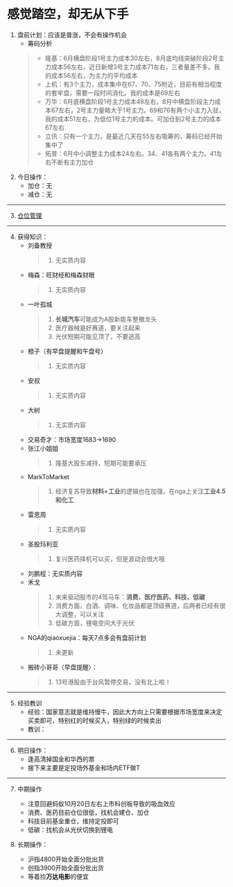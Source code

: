 # 感觉踏空，却无从下手
1. 盘前计划：应该是普涨，不会有操作机会
    - 筹码分析
    > - 隆基：6月横盘阶段1号主力成本30左右，8月底均线突破阶段2号主力成本56左右，近日新增3号主力成本71左右，三者量差不多。我的成本56左右，为主力的平均成本
    > - 上机：有3个主力，成本集中在67、70、75附近，目前有相当程度的套牢盘，需要一段时间消化。我的成本是69左右
    > - 万华：6月底横盘阶段1号主力成本48左右，8月中横盘阶段主力成本67左右，2号主力量略大于1号主力。69和76有两个小主力入驻，我的成本51左右，为低位1号主力的成本。可加仓到2号主力的成本67左右
    > - 立讯：只有一个主力，是最近几天在55左右吸筹的，筹码已经开始集中了
    > - 拓普：6月中小调整主力成本24左右。34、41各有两个主力。41左右不断有主力加仓
2. 今日操作：
    - 加仓：无
    - 减仓：无

***

3. [仓位管理](https://kdocs.cn/l/cmJAYer3tasI)
 
***

4. 获得知识：
    - 刘备教授
        > 1. 无实质内容
    - 梅森：旺财经和梅森财眼
        > 1. 无实质内容
    - 一叶孤城
        > 1. **长城汽车**可能成为A股新能车整撤龙头
        > 2. 医疗器械是好赛道，要关注起来
        > 3. 光伏短期可能见顶了，不要追高
    - 橙子（有早盘提醒和午盘号）
        > 1. 无实质内容
    - 安叔
        > 1. 无实质内容
    - 大树
        > 1. 无实质内容
    - 交易奇才：市场宽度1683->1690
    - 张江小姐姐
        > 1. 隆基大股东减持，短期可能要承压
    - MarkToMarket
        > 1. 经济复苏导致**材料+工业**的逻辑也在加强，在nga上关注**工业4.5和化工**
    - 雷恩周
        > 1. 无实质内容
    - 圣股玛利亚
        > 1. 复兴医药择机可以买，但是波动会很大哦
    - 刘鹏程：无实质内容
    - 禾戈
        > 1. 未来驱动股市的4驾马车：**消费、医疗医药、科技、低碳**
        > 2. 消费方面，白酒、调味、化妆品都是顶级赛道，后两者已经有很大调整，可以关注
        > 3. 低碳方面，锂电空间大于光伏
    - NGA的qiaoxuejia：每天7点多会有盘前计划
        > 1. 未更新
    - 搬砖小哥哥（早盘提醒）：
        > 1. 13号港股由于台风暂停交易，没有北上啦！
        
***

5. 经验教训
    - 经验：国家意志就是维持慢牛，因此大方向上只需要根据市场宽度来决定买卖即可，特别红的时候买入，特别绿的时候卖出 
    - 教训：

***

6. 明日操作：
    - 逢高清掉国金和华西的票
    - 接下来主要是定投场外基金和场内ETF做T

***

7. 中期操作
    - 注意回避蚂蚁10月20日左右上市科创板导致的吸血效应
    - 消费、医药目前仓位很低，找机会建仓、加仓
    - 科技目前基金重仓，维持定投即可
    - 低碳：找机会从光伏切换到锂电
    
8. 长期操作：
    - 沪指4800开始全面分批出货
    - 创指3900开始全面分批出货
    - 等着捡**万达电影**的便宜
